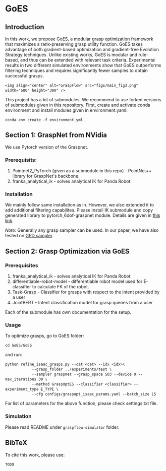 # GoES

## Introduction

In this work, we propose GoES, a modular grasp optimization framework that maximizes a rank-preserving
grasp utility function. GoES takes advantage of both gradient-based optimization and gradient-free Evolution
Strategy techniques. Unlike existing works, GoES is modular and rule-based, and thus can be extended with relevant
task criteria. Experimental results in two different simulated environments show that GoES outperforms filtering
techniques and requires significantly fewer samples to obtain successful grasps.

    <img align="center" alt="GraspFlow" src="figs/main_fig3.png" width="600" height="300" />

This project has a lot of submodules. We recommend to use forked versions of submodules given in this repository. First, create and activate conda environment and install modules given in environment.yaml:

```
conda env create -f environment.yml
```

## Section 1: GraspNet from NVidia

We use Pytorch version of the Graspnet. 
### Prerequisits:
1. Pointnet2_PyTorch (given as a submodule in this repo) - PointNet++ library for GraspNet's backbone.
2. franka_analytical_ik  - solves analytical IK for Panda Robot.

### Installation
We mainly follow same installation as in. However, we also extended it to add additional filtering capabilites. Please install IK submodule and copy generated library to pytorch_6dof-graspnet module. Details are given in [this link](https://github.com/tasbolat1/franka_analytical_ik.git).

*Note:* Generally any grasp sampler can be used. In our paper, we have also tested on [GPD sampler](https://github.com/tasbolat1/gpd.git).


## Section 2: Grasp Optimization via GoES

### Prerequisites
1. franka_analytical_ik - solves analytical IK for Panda Robot.
2. differentiable-robot-model -  differentiable robot model used for E-classifier to calculate FK of the robot.
3. Task-Grasp - Classifier for grasps with respect to the intent provided by a user
4. JointBERT - Intent classification model for grasp queries from a user

Each of the submodule has own documentation for the setup.
### Usage
To optimize grasps, go to GoES folder:

```
cd GoES/GoES
```

and run:
```
python refine_isaac_grasps.py --cat <cat> --idx <idx>\
            --grasp_folder ../experiments/test \
            --sampler graspnet --grasp_space SO3 --device 0 --max_iterations 30 \
            --method GraspOptES --classifier <classifier> --experiment_type E_TYPE \
            --cfg configs/graspopt_isaac_params.yaml --batch_size 15
```
For list of parameters for the above function, please check settings.txt file.

### Simulation
Please read README under ``graspflow-simulator`` folder.

## BibTeX

To cite this work, please use:

```
TODO
```
